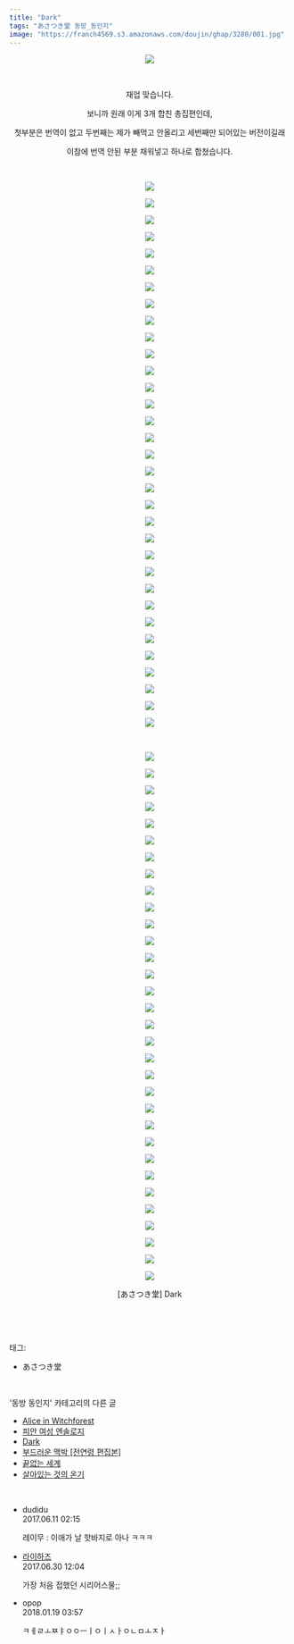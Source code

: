 ```yaml
---
title: "Dark"
tags: "あさつき堂 동방_동인지"
image: "https://franch4569.s3.amazonaws.com/doujin/ghap/3280/001.jpg"
---
```

<div class="article">
<p style="text-align: center; clear: none; float: none;"><img src="{{ site.imgserver2 }}/ghap/3280/001.jpg"/></p>
<p style="text-align: center; clear: none; float: none;"><br/></p>
<p style="text-align: center; clear: none; float: none;">재업 맞습니다.</p>
<p style="text-align: center; clear: none; float: none;">보니까 원래 이게 3개 합친 총집편인데,</p>
<p style="text-align: center; clear: none; float: none;">첫부분은 번역이 없고 두번째는 제가 빼먹고 안올리고 세번째만 되어있는 버전이길래</p>
<p style="text-align: center; clear: none; float: none;">이참에 번역 안된 부분 채워넣고 하나로 합쳤습니다.</p>
<p style="text-align: center; clear: none; float: none;"><br/></p>
<p style="text-align: center; clear: none; float: none;"><img src="{{ site.imgserver2 }}/ghap/3280/002.jpg"/></p>
<p style="text-align: center; clear: none; float: none;"><img src="{{ site.imgserver2 }}/ghap/3280/003.jpg"/></p>
<p style="text-align: center; clear: none; float: none;"><img src="{{ site.imgserver2 }}/ghap/3280/004.jpg"/></p>
<p style="text-align: center; clear: none; float: none;"><img src="{{ site.imgserver2 }}/ghap/3280/005.jpg"/></p>
<p style="text-align: center; clear: none; float: none;"><img src="{{ site.imgserver2 }}/ghap/3280/006.jpg"/></p>
<p style="text-align: center; clear: none; float: none;"><img src="{{ site.imgserver2 }}/ghap/3280/007.jpg"/></p>
<p style="text-align: center; clear: none; float: none;"><img src="{{ site.imgserver2 }}/ghap/3280/008.jpg"/></p>
<p style="text-align: center; clear: none; float: none;"><img src="{{ site.imgserver2 }}/ghap/3280/009.jpg"/></p>
<p style="text-align: center; clear: none; float: none;"><img src="{{ site.imgserver2 }}/ghap/3280/010.jpg"/></p>
<p style="text-align: center; clear: none; float: none;"><img src="{{ site.imgserver2 }}/ghap/3280/011.jpg"/></p>
<p style="text-align: center; clear: none; float: none;"><img src="{{ site.imgserver2 }}/ghap/3280/012.jpg"/></p>
<p style="text-align: center; clear: none; float: none;"><img src="{{ site.imgserver2 }}/ghap/3280/013.jpg"/></p>
<p style="text-align: center; clear: none; float: none;"><img src="{{ site.imgserver2 }}/ghap/3280/014.jpg"/></p>
<p style="text-align: center; clear: none; float: none;"><img src="{{ site.imgserver2 }}/ghap/3280/015.jpg"/></p>
<p style="text-align: center; clear: none; float: none;"><img src="{{ site.imgserver2 }}/ghap/3280/016.jpg"/></p>
<p style="text-align: center; clear: none; float: none;"><img src="{{ site.imgserver2 }}/ghap/3280/017.jpg"/></p>
<p style="text-align: center; clear: none; float: none;"><img src="{{ site.imgserver2 }}/ghap/3280/018.jpg"/></p>
<p style="text-align: center; clear: none; float: none;"><img src="{{ site.imgserver2 }}/ghap/3280/019.jpg"/></p>
<p style="text-align: center; clear: none; float: none;"><img src="{{ site.imgserver2 }}/ghap/3280/020.jpg"/></p>
<p style="text-align: center; clear: none; float: none;"><img src="{{ site.imgserver2 }}/ghap/3280/021.jpg"/></p>
<p style="text-align: center; clear: none; float: none;"><img src="{{ site.imgserver2 }}/ghap/3280/022.jpg"/></p>
<p style="text-align: center; clear: none; float: none;"><img src="{{ site.imgserver2 }}/ghap/3280/023.jpg"/></p>
<p style="text-align: center; clear: none; float: none;"><img src="{{ site.imgserver2 }}/ghap/3280/024.jpg"/></p>
<p style="text-align: center; clear: none; float: none;"><img src="{{ site.imgserver2 }}/ghap/3280/025.jpg"/></p>
<p style="text-align: center; clear: none; float: none;"><img src="{{ site.imgserver2 }}/ghap/3280/026.jpg"/></p>
<p style="text-align: center; clear: none; float: none;"><img src="{{ site.imgserver2 }}/ghap/3280/027.jpg"/></p>
<p style="text-align: center; clear: none; float: none;"><img src="{{ site.imgserver2 }}/ghap/3280/028.jpg"/></p>
<p style="text-align: center; clear: none; float: none;"><img src="{{ site.imgserver2 }}/ghap/3280/029.jpg"/></p>
<p style="text-align: center; clear: none; float: none;"><img src="{{ site.imgserver2 }}/ghap/3280/030.jpg"/></p>
<p style="text-align: center; clear: none; float: none;"><img src="{{ site.imgserver2 }}/ghap/3280/031.jpg"/></p>
<p style="text-align: center; clear: none; float: none;"><img src="{{ site.imgserver2 }}/ghap/3280/032.jpg"/></p>
<p style="text-align: center; clear: none; float: none;"><img src="{{ site.imgserver2 }}/ghap/3280/033.jpg"/></p>
<p style="text-align: center; clear: none; float: none;"><img src="{{ site.imgserver2 }}/ghap/3280/034.jpg"/></p>
<p style="text-align: center; clear: none; float: none;"><br/></p>
<p style="text-align: center; clear: none; float: none;"><img src="{{ site.imgserver2 }}/ghap/3280/035.jpg"/></p>
<p style="text-align: center; clear: none; float: none;"><img src="{{ site.imgserver2 }}/ghap/3280/036.jpg"/></p>
<p style="text-align: center; clear: none; float: none;"><img src="{{ site.imgserver2 }}/ghap/3280/037.jpg"/></p>
<p style="text-align: center; clear: none; float: none;"><img src="{{ site.imgserver2 }}/ghap/3280/038.jpg"/></p>
<p style="text-align: center; clear: none; float: none;"><img src="{{ site.imgserver2 }}/ghap/3280/039.jpg"/></p>
<p style="text-align: center; clear: none; float: none;"><img src="{{ site.imgserver2 }}/ghap/3280/040.jpg"/></p>
<p style="text-align: center; clear: none; float: none;"><img src="{{ site.imgserver2 }}/ghap/3280/041.jpg"/></p>
<p style="text-align: center; clear: none; float: none;"><img src="{{ site.imgserver2 }}/ghap/3280/042.jpg"/></p>
<p style="text-align: center; clear: none; float: none;"><img src="{{ site.imgserver2 }}/ghap/3280/043.jpg"/></p>
<p style="text-align: center; clear: none; float: none;"><img src="{{ site.imgserver2 }}/ghap/3280/044.jpg"/></p>
<p style="text-align: center; clear: none; float: none;"><img src="{{ site.imgserver2 }}/ghap/3280/045.jpg"/></p>
<p style="text-align: center; clear: none; float: none;"><img src="{{ site.imgserver2 }}/ghap/3280/046.jpg"/></p>
<p style="text-align: center; clear: none; float: none;"><img src="{{ site.imgserver2 }}/ghap/3280/047.jpg"/></p>
<p style="text-align: center; clear: none; float: none;"><img src="{{ site.imgserver2 }}/ghap/3280/048.jpg"/></p>
<p style="text-align: center; clear: none; float: none;"><img src="{{ site.imgserver2 }}/ghap/3280/049.jpg"/></p>
<p style="text-align: center; clear: none; float: none;"><img src="{{ site.imgserver2 }}/ghap/3280/050.jpg"/></p>
<p style="text-align: center; clear: none; float: none;"><img src="{{ site.imgserver2 }}/ghap/3280/051.jpg"/></p>
<p style="text-align: center; clear: none; float: none;"><img src="{{ site.imgserver2 }}/ghap/3280/052.jpg"/></p>
<p style="text-align: center; clear: none; float: none;"><img src="{{ site.imgserver2 }}/ghap/3280/053.jpg"/></p>
<p style="text-align: center; clear: none; float: none;"><img src="{{ site.imgserver2 }}/ghap/3280/054.jpg"/></p>
<p style="text-align: center; clear: none; float: none;"><img src="{{ site.imgserver2 }}/ghap/3280/055.jpg"/></p>
<p style="text-align: center; clear: none; float: none;"><img src="{{ site.imgserver2 }}/ghap/3280/056.jpg"/></p>
<p style="text-align: center; clear: none; float: none;"><img src="{{ site.imgserver2 }}/ghap/3280/057.jpg"/></p>
<p style="text-align: center; clear: none; float: none;"><img src="{{ site.imgserver2 }}/ghap/3280/058.jpg"/></p>
<p style="text-align: center; clear: none; float: none;"><img src="{{ site.imgserver2 }}/ghap/3280/059.jpg"/></p>
<p style="text-align: center; clear: none; float: none;"><img src="{{ site.imgserver2 }}/ghap/3280/060.jpg"/></p>
<p style="text-align: center; clear: none; float: none;"><img src="{{ site.imgserver2 }}/ghap/3280/061.jpg"/></p>
<p style="text-align: center; clear: none; float: none;"><img src="{{ site.imgserver2 }}/ghap/3280/062.jpg"/></p>
<p style="text-align: center; clear: none; float: none;"><img src="{{ site.imgserver2 }}/ghap/3280/063.jpg"/></p>
<p style="text-align: center; clear: none; float: none;"><img src="{{ site.imgserver2 }}/ghap/3280/064.jpg"/></p>
<p style="text-align: center; clear: none; float: none;"><img src="{{ site.imgserver2 }}/ghap/3280/065.jpg"/></p>
<p style="text-align: center; clear: none; float: none;"><img src="{{ site.imgserver2 }}/ghap/3280/066.jpg"/></p>
<p style="text-align: center; clear: none; float: none;">[あさつき堂] Dark</p>
<p><br/></p>
</div><br/>
<div class="tagTrail">
<p>태그: </p>
<ul>
<li>あさつき堂</li>
</ul>
</div><br/>
<div class="another">
<p>'동방 동인지' 카테고리의 다른 글</p>
<ul>
<li><a href="/ghap_3283">Alice in Witchforest</a></li>
<li><a href="/ghap_3282">피안 여성 엔솔로지</a></li>
<li><a href="/ghap_3280">Dark</a></li>
<li><a href="/ghap_3278">부드러운 맥박 [전연령 편집본]</a></li>
<li><a href="/ghap_3277">끝없는 세계</a></li>
<li><a href="/ghap_3276">살아있는 것의 온기</a></li>
</ul>
</div><br/>
<div class="cb_module cb_fluid">
<div class="cb_wrt cb_profile">
<div class="comment">
<ul>
<li class="cb_thumb_off" id="comment15010349">
<div class="cb_comment_area">
<div class="cb_info_area">
<div class="cb_section">
<span class="cb_nick_name">dudidu</span>
</div>
<div class="cb_section">
<span class="cb_date">2017.06.11 02:15 </span>
</div>
</div>
<div class="cb_dsc_comment">
<p class="cb_dsc">
											레이무 : 이애가 날 핫바지로 아나 ㅋㅋㅋ
										</p>
</div>
</div></li>
<li class="cb_thumb_off" id="comment15025859">
<div class="cb_comment_area">
<div class="cb_info_area">
<div class="cb_section">
<span class="cb_nick_name"> <a href="http://`" onclick="return openLinkInNewWindow(this)">라이하즈</a></span>
</div>
<div class="cb_section">
<span class="cb_date">2017.06.30 12:04 </span>
</div>
</div>
<div class="cb_dsc_comment">
<p class="cb_dsc">
											가장 처음 접했던 시리어스물;;
										</p>
</div>
</div></li>
<li class="cb_thumb_off" id="comment15177607">
<div class="cb_comment_area">
<div class="cb_info_area">
<div class="cb_section">
<span class="cb_nick_name">opop</span>
</div>
<div class="cb_section">
<span class="cb_date">2018.01.19 03:57 </span>
</div>
</div>
<div class="cb_dsc_comment">
<p class="cb_dsc">
											ㅋㅔㄹㅗㅉㅑㅇㅇㅡㅣㅇㅣㅅㅏㅇㄴㅁㅗㅈㅏ
										</p>
</div>
</div></li>
</ul>
</div>
</div><!-- commentList close -->
</div><br/>

